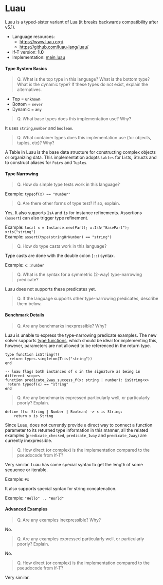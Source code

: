 # Luau

Luau is a typed-sister variant of Lua (it breaks backwards compatibility after
v5.1).

- Language resources:
  - <https://www.luau.org/>
  - <https://github.com/luau-lang/luau/>
- If-T version: **1.0**
- Implementation: [main.luau](main.luau)

#### Type System Basics

> Q. What is the top type in this language? What is the bottom type? What is the
> dynamic type? If these types do not exist, explain the alternatives.

- Top = `unknown`
- Bottom = `never`
- Dynamic = `any`

> Q. What base types does this implementation use? Why?

It uses `string`,`number` and `boolean`.

> Q. What container types does this implementation use (for objects, tuples,
> etc)? Why?

A Table in Luau is the base data structure for constructing complex objects or
organizing data. This implementation adopts `tables` for Lists, Structs and to
construct aliases for `Pairs` and `Tuples`.

#### Type Narrowing

> Q. How do simple type tests work in this language?

Example: `typeof(x) == "number"`

> Q. Are there other forms of type test? If so, explain.

Yes, It also supports `IsA` and `is` for instance refinements. Assertions
(`assert`) can also trigger type refinement.

Example: `local x = Instance.new(Part); x:IsA("BasePart"); x:is("string")`\
Example: `assert(type(stringOrNumber) == "string")`

> Q. How do type casts work in this language?

Type casts are done with the double colon (`::`) syntax.

Example: `x::number`

> Q. What is the syntax for a symmetric (2-way) type-narrowing predicate?

Luau does not supports these predicates yet.

> Q. If the language supports other type-narrowing predicates, describe them
> below.

#### Benchmark Details

> Q. Are any benchmarks inexpressible? Why?

Luau is unable to express the type-narrowing predicate examples. The new solver
supports
[type functions](https://rfcs.luau.org/user-defined-type-functions.html), which
should be ideal for implementing this, however, parameters are not allowed to be
referenced in the return type.

```
type function isString(T)
  return types.singleton(T:is("string"))
end

-- luau flags both instances of x in the signature as being in different scopes
function predicate_2way_success_f(x: string | number): isString<x>
 return typeof(x) == "string"
end
```

> Q. Are any benchmarks expressed particularly well, or particularly poorly?
> Explain.

```
define f(x: String | Number | Boolean) -> x is String:
    return x is String
```

Since Luau, does not currently provide a direct way to connect a function
parameter to its returned type information in this manner, all the related
examples (`predicate_checked`, `predicate_1way` and `predicate_2way`) are
currently inexpressible.

> Q. How direct (or complex) is the implementation compared to the pseudocode
> from If-T?

Very similar. Luau has some special syntax to get the length of some sequence or
iterable.

Example: `#x`

It also supports special syntax for string concatenation.

Example: `"Hello" .. "World"`

#### Advanced Examples

> Q. Are any examples inexpressible? Why?

No.

> Q. Are any examples expressed particularly well, or particularly poorly?
> Explain.

No.

> Q. How direct (or complex) is the implementation compared to the pseudocode
> from If-T?

Very similar.
